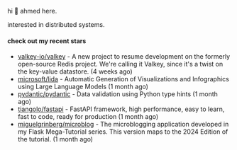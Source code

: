 hi 👋 ahmed here.

interested in distributed systems.

#### check out my recent stars

- [valkey-io/valkey](https://github.com/valkey-io/valkey) - A new project to resume development on the formerly open-source Redis project. We&#39;re calling it Valkey, since it&#39;s a twist on the key-value datastore. (4 weeks ago)
- [microsoft/lida](https://github.com/microsoft/lida) - Automatic Generation of Visualizations and Infographics using Large Language Models (1 month ago)
- [pydantic/pydantic](https://github.com/pydantic/pydantic) - Data validation using Python type hints (1 month ago)
- [tiangolo/fastapi](https://github.com/tiangolo/fastapi) - FastAPI framework, high performance, easy to learn, fast to code, ready for production (1 month ago)
- [miguelgrinberg/microblog](https://github.com/miguelgrinberg/microblog) - The microblogging application developed in my Flask Mega-Tutorial series. This version maps to the 2024 Edition of the tutorial. (1 month ago)


